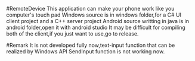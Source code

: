 #RemoteDevice
This application can make your phone work like you computer's touch pad
Windows source is in windows folder,for a C# UI client project and a C++ server project
Android source writting in java  is in android folder,open it with android studio
It may be difficult for compiling both of the client,if you just want to use,go to release.

#Remark
It is not developed fully now,text-input function that can be realized by Windows API SendInput function is not working now.
